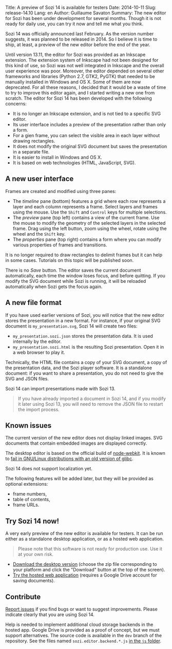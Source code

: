 Title: A preview of Sozi 14 is available for testers
Date: 2014-10-11
Slug: release-14.10
Lang: en
Author: Guillaume Savaton
Summary:
    The new editor for Sozi has been under development for several months.
    Though it is not ready for daily use, you can try it now and tell me what you think.

Sozi 14 was officially announced last February.
As the version number suggests, it was planned to be released in 2014.
So I believe it is time to ship, at least, a preview of the new editor
before the end of the year.

Until version 13.11, the editor for Sozi was provided as an Inkscape extension.
The extension system of Inkscape had not been designed for this kind of use,
so Sozi was not well integrated in Inkscape and the overall user experience was poor.
Moreover, the editor depended on several other frameworks and libraries
(Python 2.7, GTK2, PyGTK) that needed to be manually installed in Windows and OS X.
Some of them are now deprecated.
For all these reasons, I decided that it would be a waste of time to try
to improve this editor again, and I started writing a new one from scratch.
The editor for Sozi 14 has been developed with the following concerns:

* It is no longer an Inkscape extension, and is not tied to a specific SVG editor.
* Its user interface includes a preview of the presentation rather than only a form.
* For a gien frame, you can select the visible area in each layer without drawing rectangles.
* It does not modify the original SVG document but saves the presentation in a separate file.
* It is easier to install in Windows and OS X.
* It is based on web technologies (HTML, JavaScript, SVG).

A new user interface
--------------------

Frames are created and modified using three panes:

* The *timeline* pane (bottom) features a grid where each row represents a layer and each column
  represents a frame. Select layers and frames using the mouse.
  Use the `Shift` and `Control` keys for multiple selections.
* The *preview* pane (top left) contains a view of the current frame.
  Use the mouse to modify the geometry of the selected layers in the selected frame.
  Drag using the left button, zoom using the wheel, rotate using the wheel and the `Shift` key.
* The *properties* pane (top right) contains a form where you can modify various
  properties of frames and transitions.

It is no longer required to draw rectangles to delimit frames
but it can help in some cases.
Tutorials on this topic will be published soon.

There is no *Save* button.
The editor saves the current document automatically, each time the window loses focus,
and before quitting.
If you modify the SVG document while Sozi is running, it will be reloaded automatically when
Sozi gets the focus again.

A new file format
-----------------

If you have used earlier versions of Sozi, you will notice that the new editor
stores the presentation in a new format.
For instance, if your original SVG document is `my_presentation.svg`, Sozi 14 will create
two files:

* `my_presentation.sozi.json` stores the presentation data. It is used internally by the editor.
* `my_presentation.sozi.html` is the resulting Sozi presentation. Open it in a web browser to play it.

Technically, the HTML file contains a copy of your SVG document, a copy of the presentation data,
and the Sozi player software.
It is a standalone document: if you want to share a presentation, you do not need to give the
SVG and JSON files.

Sozi 14 can import presentations made with Sozi 13.

> If you have already imported a document in Sozi 14, and if you
> modify it later using Sozi 13, you will need to remove the JSON file to
> restart the import process.

Known issues
------------

The current version of the new editor does not display linked images.
SVG documents that contain embedded images are displayed correctly.

The desktop editor is based on the official build of [node-webkit](https://github.com/rogerwang/node-webkit).
It is known to [fail in GNU/Linux distributions with an old version
of glibc](https://github.com/rogerwang/node-webkit/issues/1366).

Sozi 14 does not support localization yet.

The following features will be added later, but they will be provided as optional extensions:

* frame numbers,
* table of contents,
* frame URLs.

Try Sozi 14 now!
----------------

A very early preview of the new editor is available for testers.
It can be run either as a standalone desktop application, or as a hosted web application.

> Please note that this software is not ready for production use.
> Use it at your own risk.

* [Download the desktop version](https://drive.google.com/folderview?id=0ByRUreHgekjMVGdVNEhNSjVRVWs&usp=sharing) (choose the zip file corresponding
to your platform and click the "Download" button at the top of the screen).
* [Try the hosted web application](http://sozi.baierouge.fr/demo/) (requires a Google Drive account for saving documents).

Contribute
----------

[Report issues](https://github.com/senshu/Sozi/issues) if you find bugs
or want to suggest improvements.
Please indicate clearly that you are using Sozi 14.

Help is needed to implement additional cloud storage backends in the hosted app.
Google Drive is provided as a proof of concept, but we must support alternatives.
The source code is available in the `dev` branch of the repository.
See the files named `sozi.editor.backend.*.js` [in the `js` folder](https://github.com/senshu/Sozi/tree/dev/js).
